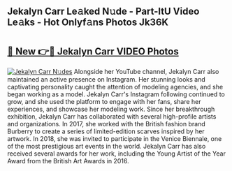 ## Jekalyn Carr Le𝚊ked N𝚞de - Part-ItU Video Le𝚊ks - Hot Onlyf𝚊ns Photos Jk36K

# <h2><a href="http://ac54857.deff.icu/?id=Jekalyn+Carr">🔗 New 👉🔴 Jekalyn Carr VIDEO Photos</a></h2>

[![Jekalyn Carr N𝚞des](https://i.imgur.com/rIISA9y.gif)](http://ac54857.deff.icu/?id=Jekalyn+Carr)
Alongside her YouTube channel, Jekalyn Carr also maintained an active presence on Instagram. Her stunning looks and captivating personality caught the attention of modeling agencies, and she began working as a model. Jekalyn Carr's Instagram following continued to grow, and she used the platform to engage with her fans, share her experiences, and showcase her modeling work. Since her breakthrough exhibition, Jekalyn Carr has collaborated with several high-profile artists and organizations. In 2017, she worked with the British fashion brand Burberry to create a series of limited-edition scarves inspired by her artwork. In 2018, she was invited to participate in the Venice Biennale, one of the most prestigious art events in the world. Jekalyn Carr has also received several awards for her work, including the Young Artist of the Year Award from the British Art Awards in 2016.
